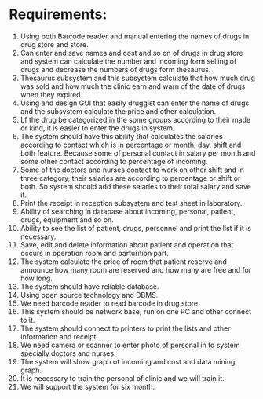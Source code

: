 # Requirements:  #

<ol>

<li>Using both Barcode reader and manual entering the names of drugs in drug store and store.
</li>
<li>Can enter and save names and cost and so on of drugs in drug store and system can calculate the number and incoming form selling of drugs and decrease the numbers of drugs form thesaurus.
</li>
<li>Thesaurus subsystem and this subsystem calculate that how much drug was sold and how much the clinic earn and warn of the date of drugs when they expired.
</li>
<li>Using and design GUI that easily druggist can enter the name of drugs and the subsystem calculate the price and other calculation.
</li>
<li>Lf the drug be categorized in the some groups according to their made or kind, it is easier to enter the drugs in system.
</li>
<li>The system should have this ability that calculates the salaries according to contact which is in percentage or month, day, shift and both feature. Because some of personal contact in salary per month and some other contact   according to percentage of incoming.
</li>
<li>Some of the doctors and nurses contact to work on other shift and in three category, their salaries are according to percentage or shift or both. So system should add these salaries to their total salary and save it.
</li>
<li>Print the receipt in reception subsystem and test sheet in laboratory.
</li>
<li>Ability of searching in database about incoming, personal, patient, drugs, equipment and so on.
</li>
<li>Ability to see the list of patient, drugs, personnel and print the list if it is necessary.</li>
<li>Save, edit and delete information about patient and operation that occurs in operation room and parturition part.
</li>
<li>The system calculate the price of room that patient reserve and announce how many room are reserved and how many are free and for how long.
</li>
<li>The system should have reliable database.</li>
<li>Using open source technology and DBMS.</li>
<li>We need barcode reader to read barcode in drug store.</li>
<li>This system should be network base; run on one PC and other connect to it.</li>
<li>The system should connect to printers to print the lists and other information and receipt.</li>
<li>We need camera or scanner to enter photo of personal in to system specially doctors and nurses.</li>
<li>The system will show graph of incoming and cost and data mining graph. </li>
<li>It is necessary to train the personal of clinic and we will train it.</li>
<li>We will support the system for six month.</li>

